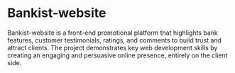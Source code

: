 # Bankist-website
Bankist-website is a front-end promotional platform that highlights bank features, customer testimonials, ratings, and comments to build trust and attract clients. The project demonstrates key web development skills by creating an engaging and persuasive online presence, entirely on the client side.
